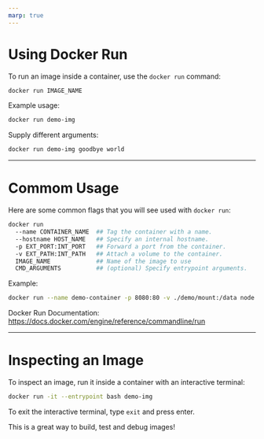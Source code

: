 ```yaml
---
marp: true
---
```


# Using Docker Run

To run an image inside a container, use the `docker run` command:

```bash
docker run IMAGE_NAME
```

Example usage:
```bash
docker run demo-img
```

Supply different arguments:
```bash
docker run demo-img goodbye world
```

---

# Commom Usage

Here are some common flags that you will see used with `docker run`:

```bash
docker run
  --name CONTAINER_NAME  ## Tag the container with a name.
  --hostname HOST_NAME   ## Specify an internal hostname.
  -p EXT_PORT:INT_PORT   ## Forward a port from the container.
  -v EXT_PATH:INT_PATH   ## Attach a volume to the container.
  IMAGE_NAME             ## Name of the image to use
  CMD_ARGUMENTS          ## (optional) Specify entrypoint arguments.
```

Example:
```bash
docker run --name demo-container -p 8080:80 -v ./demo/mount:/data node:latest
```

Docker Run Documentation:
https://docs.docker.com/engine/reference/commandline/run

---

# Inspecting an Image

To inspect an image, run it inside a container with an interactive terminal:

```bash
docker run -it --entrypoint bash demo-img
```

To exit the interactive terminal, type `exit` and press enter.

This is a great way to build, test and debug images!
